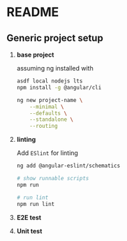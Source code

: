 # README

## Generic project setup

1. **base project**

   assuming ng installed with

   ```bash
   asdf local nodejs lts
   npm install -g @angular/cli
   ```

   ```bash
   ng new project-name \
	   --minimal \
	   --defaults \
	   --standalone \
	   --routing
   ```

1. **linting**

   Add `ESlint` for linting

   ```bash
   ng add @angular-eslint/schematics

   # show runnable scripts
   npm run

   # run lint
   npm run lint
   ```

1. **E2E test**

1. **Unit test**


